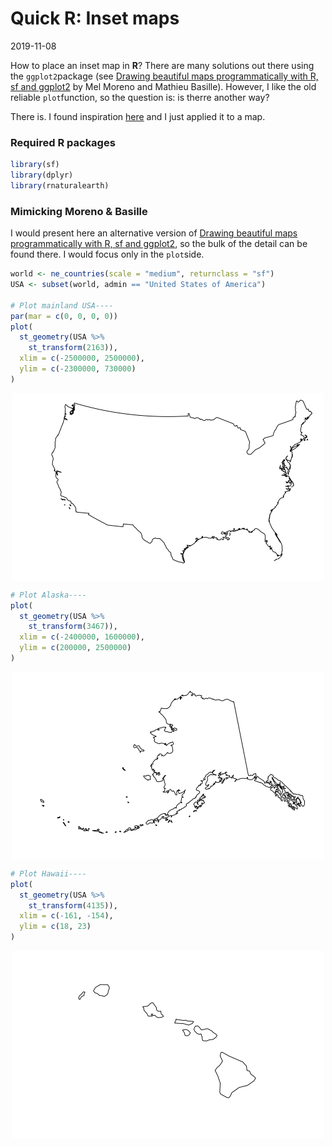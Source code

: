 Quick R: Inset maps
================
2019-11-08

How to place an inset map in **R**? There are many solutions out there
using the `ggplot2`package (see [Drawing beautiful maps programmatically
with R, sf and
ggplot2](https://www.r-spatial.org/r/2018/10/25/ggplot2-sf-3.html) by
Mel Moreno and Mathieu Basille). However, I like the old reliable
`plot`function, so the question is: is therre another way?

There is. I found inspiration
[here](https://www.statmethods.net/advgraphs/layout.html) and I just
applied it to a map.

### Required R packages

``` r
library(sf)
library(dplyr)
library(rnaturalearth)
```

### Mimicking Moreno & Basille

I would present here an alternative version of [Drawing beautiful maps
programmatically with R, sf and
ggplot2](https://www.r-spatial.org/r/2018/10/25/ggplot2-sf-3.html), so
the bulk of the detail can be found there. I would focus only in the
`plot`side.

``` r
world <- ne_countries(scale = "medium", returnclass = "sf")
USA <- subset(world, admin == "United States of America")

# Plot mainland USA----
par(mar = c(0, 0, 0, 0))
plot(
  st_geometry(USA %>%
    st_transform(2163)),
  xlim = c(-2500000, 2500000),
  ylim = c(-2300000, 730000)
)
```

<img src="2019-11-08-QuickR_files/figure-gfm/20191108_main-1.png" style="display: block; margin: auto;" />

``` r
# Plot Alaska----
plot(
  st_geometry(USA %>%
    st_transform(3467)),
  xlim = c(-2400000, 1600000),
  ylim = c(200000, 2500000)
)
```

<img src="2019-11-08-QuickR_files/figure-gfm/20191108_Alaska-1.png" style="display: block; margin: auto;" />

``` r
# Plot Hawaii----
plot(
  st_geometry(USA %>%
    st_transform(4135)),
  xlim = c(-161, -154),
  ylim = c(18, 23)
)
```

<img src="2019-11-08-QuickR_files/figure-gfm/20191108_Hawaii-1.png" style="display: block; margin: auto;" />
